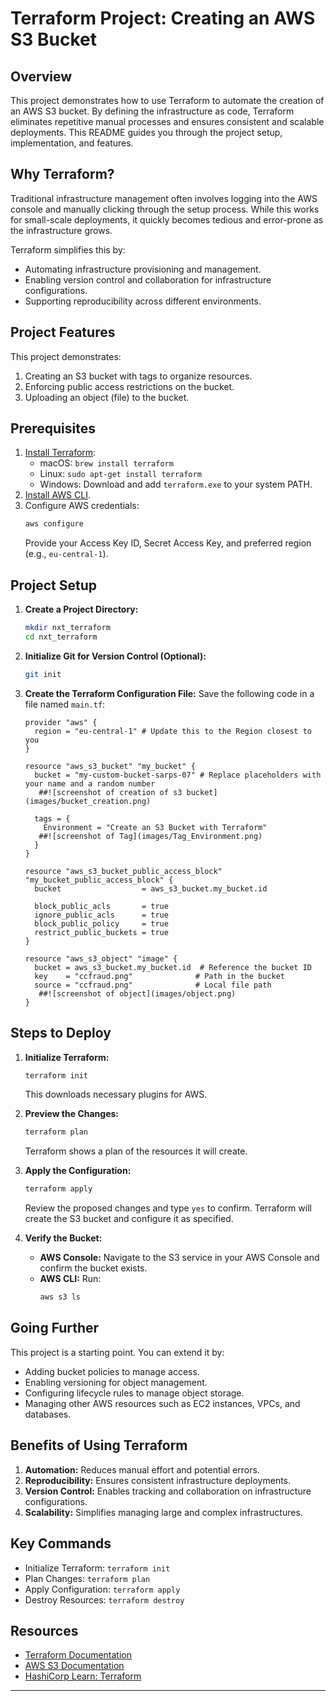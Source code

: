 # Terraform Project: Creating an AWS S3 Bucket

## Overview

This project demonstrates how to use Terraform to automate the creation of an AWS S3 bucket. By defining the infrastructure as code, Terraform eliminates repetitive manual processes and ensures consistent and scalable deployments. This README guides you through the project setup, implementation, and features.

## Why Terraform?

Traditional infrastructure management often involves logging into the AWS console and manually clicking through the setup process. While this works for small-scale deployments, it quickly becomes tedious and error-prone as the infrastructure grows.

Terraform simplifies this by:

- Automating infrastructure provisioning and management.
- Enabling version control and collaboration for infrastructure configurations.
- Supporting reproducibility across different environments.

## Project Features

This project demonstrates:

1. Creating an S3 bucket with tags to organize resources.
2. Enforcing public access restrictions on the bucket.
3. Uploading an object (file) to the bucket.

## Prerequisites

1. [Install Terraform](https://developer.hashicorp.com/terraform/downloads):
   - macOS: `brew install terraform`
   - Linux: `sudo apt-get install terraform`
   - Windows: Download and add `terraform.exe` to your system PATH.
2. [Install AWS CLI](https://docs.aws.amazon.com/cli/latest/userguide/install-cliv2.html).
3. Configure AWS credentials:
   ```bash
   aws configure
   ```
   Provide your Access Key ID, Secret Access Key, and preferred region (e.g., `eu-central-1`).

## Project Setup

1. **Create a Project Directory:**

   ```bash
   mkdir nxt_terraform
   cd nxt_terraform
   ```

2. **Initialize Git for Version Control (Optional):**

   ```bash
   git init
   ```

3. **Create the Terraform Configuration File:** Save the following code in a file named `main.tf`:

   ```hcl
   provider "aws" {
     region = "eu-central-1" # Update this to the Region closest to you
   }

   resource "aws_s3_bucket" "my_bucket" {
     bucket = "my-custom-bucket-sarps-07" # Replace placeholders with your name and a random number
      ##![screenshot of creation of s3 bucket](images/bucket_creation.png)

     tags = {
       Environment = "Create an S3 Bucket with Terraform"
      ##![screenshot of Tag](images/Tag_Environment.png)
     }
   }

   resource "aws_s3_bucket_public_access_block" "my_bucket_public_access_block" {
     bucket                  = aws_s3_bucket.my_bucket.id

     block_public_acls       = true
     ignore_public_acls      = true
     block_public_policy     = true
     restrict_public_buckets = true
   }

   resource "aws_s3_object" "image" {
     bucket = aws_s3_bucket.my_bucket.id  # Reference the bucket ID
     key    = "ccfraud.png"              # Path in the bucket
     source = "ccfraud.png"              # Local file path
      ##![screenshot of object](images/object.png)
   }
   ```

## Steps to Deploy

1. **Initialize Terraform:**

   ```bash
   terraform init
   ```

   This downloads necessary plugins for AWS.

2. **Preview the Changes:**

   ```bash
   terraform plan
   ```

   Terraform shows a plan of the resources it will create.

3. **Apply the Configuration:**

   ```bash
   terraform apply
   ```

   Review the proposed changes and type `yes` to confirm. Terraform will create the S3 bucket and configure it as specified.

4. **Verify the Bucket:**

   - **AWS Console:** Navigate to the S3 service in your AWS Console and confirm the bucket exists.
   - **AWS CLI:** Run:
     ```bash
     aws s3 ls
     ```

## Going Further

This project is a starting point. You can extend it by:

- Adding bucket policies to manage access.
- Enabling versioning for object management.
- Configuring lifecycle rules to manage object storage.
- Managing other AWS resources such as EC2 instances, VPCs, and databases.

## Benefits of Using Terraform

1. **Automation:** Reduces manual effort and potential errors.
2. **Reproducibility:** Ensures consistent infrastructure deployments.
3. **Version Control:** Enables tracking and collaboration on infrastructure configurations.
4. **Scalability:** Simplifies managing large and complex infrastructures.

## Key Commands

- Initialize Terraform: `terraform init`
- Plan Changes: `terraform plan`
- Apply Configuration: `terraform apply`
- Destroy Resources: `terraform destroy`

## Resources

- [Terraform Documentation](https://developer.hashicorp.com/terraform/docs)
- [AWS S3 Documentation](https://docs.aws.amazon.com/s3/index.html)
- [HashiCorp Learn: Terraform](https://learn.hashicorp.com/terraform)

---

